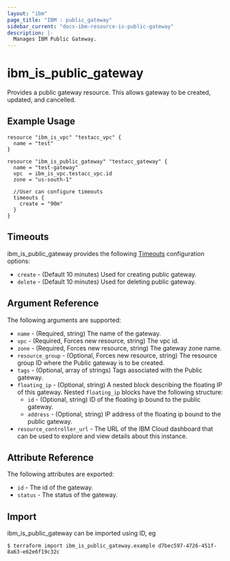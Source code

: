 ```yaml
---
layout: "ibm"
page_title: "IBM : public_gateway"
sidebar_current: "docs-ibm-resource-is-public-gateway"
description: |-
  Manages IBM Public Gateway.
---
```


# ibm\_is_public_gateway

Provides a public gateway resource. This allows gateway to be created, updated, and cancelled.


## Example Usage

```hcl
resource "ibm_is_vpc" "testacc_vpc" {
  name = "test"
}

resource "ibm_is_public_gateway" "testacc_gateway" {
  name = "test-gateway"
  vpc  = ibm_is_vpc.testacc_vpc.id
  zone = "us-south-1"

  //User can configure timeouts
  timeouts {
    create = "90m"
  }
}

```

## Timeouts

ibm_is_public_gateway provides the following [Timeouts](https://www.terraform.io/docs/configuration/resources.html#timeouts) configuration options:

* `create` - (Default 10 minutes) Used for creating public gateway.
* `delete` - (Default 10 minutes) Used for deleting public gateway.

## Argument Reference

The following arguments are supported:

* `name` - (Required, string) The name of the gateway.
* `vpc` - (Required, Forces new resource, string) The vpc id.
* `zone` - (Required, Forces new resource, string) The gateway zone name.
* `resource_group` - (Optional, Forces new resource, string) The resource group ID where the Public gateway is to be created.
* `tags` - (Optional, array of strings) Tags associated with the Public gateway.
* `floating_ip` - (Optional, string) A nested block describing the floating IP of this gateway.
Nested `floating_ip` blocks have the following structure:
  * `id` - (Optional, string) ID of the floating ip bound to the public gateway.
  * `address` - (Optional, string) IP address of the floating ip bound to the public gateway. 
* `resource_controller_url` - The URL of the IBM Cloud dashboard that can be used to explore and view details about this instance.


## Attribute Reference

The following attributes are exported:

* `id` - The id of the gateway.
* `status` - The status of the gateway.

## Import

ibm_is_public_gateway can be imported using ID, eg

```
$ terraform import ibm_is_public_gateway.example d7bec597-4726-451f-8a63-e62e6f19c32c
```